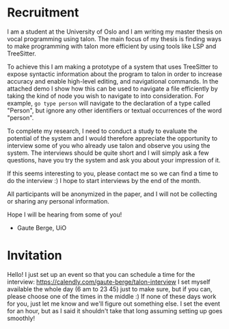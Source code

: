 # Recruitment

I am a student at the University of Oslo and I am writing my master thesis on vocal programming using talon.
The main focus of my thesis is finding ways to make programming with talon more efficient
by using tools like LSP and TreeSitter.

To achieve this I am making a prototype of a system that uses TreeSitter to expose syntactic information
about the program to talon in order to increase accuracy and enable high-level editing, and navigational commands.
In the attached demo I show how this can be used to navigate a file efficiently by taking the
kind of node you wish to navigate to into consideration.
For example, `go type person` will navigate to the declaration of a type called "Person", but ignore
any other identifiers or textual occurrences of the word "person".

To complete my research, I need to conduct a study to evaluate the potential of the system
and I would therefore appreciate the opportunity to interview some of you who already use talon
and observe you using the system.
The interviews should be quite short and I will simply ask a few questions, have you try the system and ask you about your impression of it.

If this seems interesting to you, please contact me so we can find a time to do the interview :)
I hope to start interviews by the end of the month.

All participants will be anonymized in the paper, and I will not be collecting or sharing any personal information.

Hope I will be hearing from some of you!

- Gaute Berge, UiO



# Invitation

Hello! I just set up an event so that you can schedule a time for the interview: https://calendly.com/gaute-berge/talon-interview
I set myself available the whole day (6 am to 23 45) just to make sure, but if you can, please choose one of the times in the middle :)
If none of these days work for you, just let me know and we'll figure out something else.
I set the event for an hour, but as I said it shouldn't take that long assuming setting up goes smoothly!
